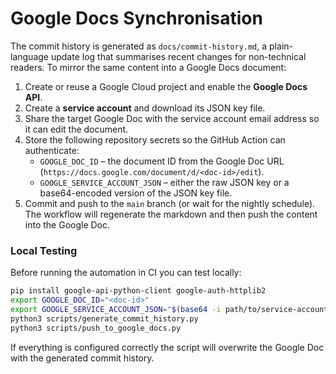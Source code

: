 # Google Docs Synchronisation

The commit history is generated as `docs/commit-history.md`, a plain-language
update log that summarises recent changes for non-technical readers. To mirror
the same content into a Google Docs document:

1. Create or reuse a Google Cloud project and enable the **Google Docs API**.
2. Create a **service account** and download its JSON key file.
3. Share the target Google Doc with the service account email address so it can edit the document.
4. Store the following repository secrets so the GitHub Action can authenticate:
   - `GOOGLE_DOC_ID` – the document ID from the Google Doc URL (`https://docs.google.com/document/d/<doc-id>/edit`).
   - `GOOGLE_SERVICE_ACCOUNT_JSON` – either the raw JSON key or a base64-encoded version of the JSON key file.
5. Commit and push to the `main` branch (or wait for the nightly schedule). The workflow will regenerate the markdown and then push the content into the Google Doc.

### Local Testing

Before running the automation in CI you can test locally:

```bash
pip install google-api-python-client google-auth-httplib2
export GOOGLE_DOC_ID="<doc-id>"
export GOOGLE_SERVICE_ACCOUNT_JSON="$(base64 -i path/to/service-account.json)"
python3 scripts/generate_commit_history.py
python3 scripts/push_to_google_docs.py
```

If everything is configured correctly the script will overwrite the Google Doc
with the generated commit history.
